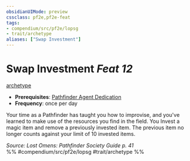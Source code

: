 ```yaml
---
obsidianUIMode: preview
cssclass: pf2e,pf2e-feat
tags:
- compendium/src/pf2e/lopsg
- trait/archetype
aliases: ["Swap Investment"]
---
```

# Swap Investment  *Feat 12*  
[archetype](../../Rules/traits/archetype.md)  

- **Prerequisites**: [Pathfinder Agent Dedication](pathfinder-agent-dedication-lowg.md)
- **Frequency**: once per day

Your time as a Pathfinder has taught you how to improvise, and you've learned to make use of the resources you find in the field. You Invest a magic item and remove a previously invested item. The previous item no longer counts against your limit of 10 invested items.

*Source: Lost Omens: Pathfinder Society Guide p. 41*  
%% #compendium/src/pf2e/lopsg #trait/archetype %%